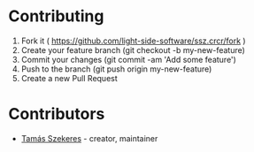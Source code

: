 # Contributing

1. Fork it ( https://github.com/light-side-software/ssz.crcr/fork )
2. Create your feature branch (git checkout -b my-new-feature)
3. Commit your changes (git commit -am 'Add some feature')
4. Push to the branch (git push origin my-new-feature)
5. Create a new Pull Request

# Contributors

- [Tamás Szekeres](https://github.com/TamasSzekeres) - creator, maintainer
